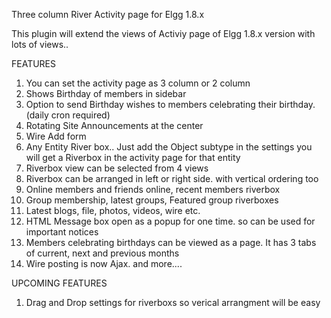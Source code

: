 Three column River Activity page for Elgg 1.8.x

This plugin will extend the views of Activiy page of Elgg 1.8.x version with lots of views..

FEATURES

1. You can set the activity page as 3 column or 2 column
2. Shows Birthday of members in sidebar
3. Option to send Birthday wishes to members celebrating their birthday. (daily cron required)
4. Rotating Site Announcements at the center
5. Wire Add form
6. Any Entity River box.. Just add the Object subtype in the settings you will get a Riverbox in the activity page for that entity
7. Riverbox view can be selected from 4 views
8. Riverbox can be arranged in left or right side. with vertical ordering too
9. Online members and friends online, recent members riverbox
10. Group membership, latest groups, Featured group riverboxes
11. Latest blogs, file, photos, videos, wire etc.
12. HTML Message box open as a popup for one time. so can be used for important notices
13. Members celebrating birthdays can be viewed as a page. It has 3 tabs of current, next and previous months
14. Wire posting is now Ajax.
and more....

UPCOMING FEATURES

1. Drag and Drop settings for riverboxs so verical arrangment will be easy



